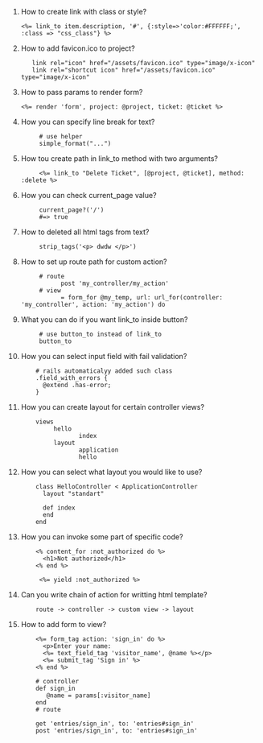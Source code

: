 1. How to create link with class or style?
      
       <%= link_to item.description, '#', {:style=>'color:#FFFFFF;', :class => "css_class"} %>
2. How to add favicon.ico to project?
      
          link rel="icon" href="/assets/favicon.ico" type="image/x-icon"
          link rel="shortcut icon" href="/assets/favicon.ico" type="image/x-icon"
3. How to pass params to render form?
      
       <%= render 'form', project: @project, ticket: @ticket %>
4. How you can specify line break for text?
            
            # use helper 
            simple_format("...")
5. How tou create path in link_to method with two arguments?
            
            <%= link_to "Delete Ticket", [@project, @ticket], method: :delete %>
6. How you can check current_page value?
            
            current_page?('/')
            #=> true
7. How to deleted all html tags from text?
      
            strip_tags('<p> dwdw </p>')

8. How to set up route path for custom action?
            
            # route
                  post 'my_controller/my_action'
            # view
                  = form_for @my_temp, url: url_for(controller: 'my_controller', action: 'my_action') do
9. What you can do if you want link_to inside button?
            
            # use button_to instead of link_to
            button_to
10. How you can select input field with fail validation?
      
            # rails automaticalyy added such class
            .field_with_errors {
              @extend .has-error;
            }
11. How you can create layout for certain controller views?
      
            views 
                 hello
                        index
                 layout
                        application
                        hello
12. How you can select what layout you would like to use?
            
            class HelloController < ApplicationController
              layout "standart"

              def index
              end
            end
13. How you can invoke some part of specific code?
            
            <% content_for :not_authorized do %>
              <h1>Not authorized</h1>
            <% end %>
            
             <%= yield :not_authorized %>

14. Can you write chain of action for writting html template?
            
            route -> controller -> custom view -> layout
15. How to add form to view?
            
            <%= form_tag action: 'sign_in' do %>
              <p>Enter your name:
              <%= text_field_tag 'visitor_name', @name %></p>
              <%= submit_tag 'Sign in' %>
            <% end %>
            
            # controller
            def sign_in
               @name = params[:visitor_name]
            end
            # route
            
            get 'entries/sign_in', to: 'entries#sign_in'
            post 'entries/sign_in', to: 'entries#sign_in'

